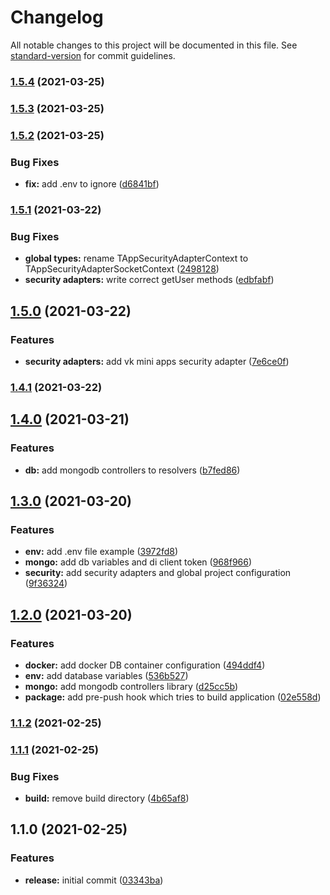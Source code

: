 # Changelog

All notable changes to this project will be documented in this file. See [standard-version](https://github.com/conventional-changelog/standard-version) for commit guidelines.

### [1.5.4](https://github.com/wolframdeus/graphql-backend-template/compare/v1.5.3...v1.5.4) (2021-03-25)

### [1.5.3](https://github.com/wolframdeus/graphql-backend-template/compare/v1.5.2...v1.5.3) (2021-03-25)

### [1.5.2](https://github.com/wolframdeus/graphql-backend-template/compare/v1.5.1...v1.5.2) (2021-03-25)


### Bug Fixes

* **fix:** add .env to ignore ([d6841bf](https://github.com/wolframdeus/graphql-backend-template/commit/d6841bfa6a069fd3e521b02e798684813fb12e27))

### [1.5.1](https://github.com/wolframdeus/graphql-backend-template/compare/v1.5.0...v1.5.1) (2021-03-22)


### Bug Fixes

* **global types:** rename TAppSecurityAdapterContext to TAppSecurityAdapterSocketContext ([2498128](https://github.com/wolframdeus/graphql-backend-template/commit/24981282cc702c43ed6c96b0bf2ba84a1855eaf3))
* **security adapters:** write correct getUser methods ([edbfabf](https://github.com/wolframdeus/graphql-backend-template/commit/edbfabfdb75612bf81b635c3d818c322b6c4d3f8))

## [1.5.0](https://github.com/wolframdeus/graphql-backend-template/compare/v1.4.1...v1.5.0) (2021-03-22)


### Features

* **security adapters:** add vk mini apps security adapter ([7e6ce0f](https://github.com/wolframdeus/graphql-backend-template/commit/7e6ce0ff95a888c5121ba62bbfce68e9dbec5659))

### [1.4.1](https://github.com/wolframdeus/graphql-backend-template/compare/v1.4.0...v1.4.1) (2021-03-22)

## [1.4.0](https://github.com/wolframdeus/graphql-backend-template/compare/v1.3.0...v1.4.0) (2021-03-21)


### Features

* **db:** add mongodb controllers to resolvers ([b7fed86](https://github.com/wolframdeus/graphql-backend-template/commit/b7fed864b8e1d8162f19dadd075e405262c427fe))

## [1.3.0](https://github.com/wolframdeus/graphql-backend-template/compare/v1.2.0...v1.3.0) (2021-03-20)


### Features

* **env:** add .env file example ([3972fd8](https://github.com/wolframdeus/graphql-backend-template/commit/3972fd8085e5900986544d3b2d314fc557873339))
* **mongo:** add db variables and di client token ([968f966](https://github.com/wolframdeus/graphql-backend-template/commit/968f966d5f7ac88ee09e3686d3611720a0897967))
* **security:** add security adapters and global project configuration ([9f36324](https://github.com/wolframdeus/graphql-backend-template/commit/9f36324780b5b6bdc16e9554da82170c72272075))

## [1.2.0](https://github.com/wolframdeus/graphql-backend-template/compare/v1.1.2...v1.2.0) (2021-03-20)


### Features

* **docker:** add docker DB container configuration ([494ddf4](https://github.com/wolframdeus/graphql-backend-template/commit/494ddf4501abb668fca159c55d87f9a5ec59edbe))
* **env:** add database variables ([536b527](https://github.com/wolframdeus/graphql-backend-template/commit/536b52751abd1eb5f8b5f2ec0c78f28bda193064))
* **mongo:** add mongodb controllers library ([d25cc5b](https://github.com/wolframdeus/graphql-backend-template/commit/d25cc5bde32c71cc2992f51c40a6a0a9d20c7cb9))
* **package:** add pre-push hook which tries to build application ([02e558d](https://github.com/wolframdeus/graphql-backend-template/commit/02e558dff23b7f2976870f382138aa69b0414596))

### [1.1.2](https://github.com/wolframdeus/graphql-backend-template/compare/v1.1.1...v1.1.2) (2021-02-25)

### [1.1.1](https://github.com/wolframdeus/graphql-backend-template/compare/v1.1.0...v1.1.1) (2021-02-25)


### Bug Fixes

* **build:** remove build directory ([4b65af8](https://github.com/wolframdeus/graphql-backend-template/commit/4b65af89e7c23f3ee9c87b18b7d94bf77f981ed3))

## 1.1.0 (2021-02-25)


### Features

* **release:** initial commit ([03343ba](https://github.com/wolframdeus/graphql-backend-template/commit/03343ba10a9a91cc95a11202cebf218bf758029c))
